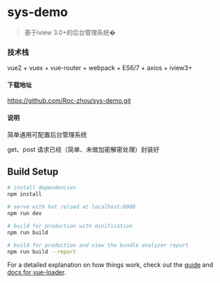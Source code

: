 # sys-demo

> 基于iview 3.0+的后台管理系统�

### 技术栈

vue2 + vuex + vue-router + webpack + ES6/7 + axios + iview3+

#### 下载地址

https://github.com/Roc-zhou/sys-demo.git

####  说明

简单通用可配置后台管理系统

get、post 请求已经（简单、未做加密解密处理）封装好

## Build Setup

``` bash
# install dependencies
npm install

# serve with hot reload at localhost:8080
npm run dev

# build for production with minification
npm run build

# build for production and view the bundle analyzer report
npm run build --report
```

For a detailed explanation on how things work, check out the [guide](http://vuejs-templates.github.io/webpack/) and [docs for vue-loader](http://vuejs.github.io/vue-loader).


